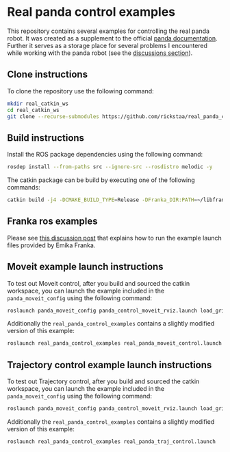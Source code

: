 # Real panda control examples

This repository contains several examples for controlling the real panda robot. It was created as a supplement to the official [panda documentation](https://frankaemika.github.io/docs/installation_linux.html). Further it serves as a storage place for several problems I encountered while working with the panda robot (see the [discussions section](https://github.com/rickstaa/real-panda-control-examples/discussions)).

## Clone instructions

To clone the repository use the following command:

```bash
mkdir real_catkin_ws
cd real_catkin_ws
git clone --recurse-submodules https://github.com/rickstaa/real_panda_control_examples.git src
```

## Build instructions

Install the ROS package dependencies using the following command:

```bash
rosdep install --from-paths src --ignore-src --rosdistro melodic -y
```

The catkin package can be build by executing one of the following commands:

```bash
catkin build -j4 -DCMAKE_BUILD_TYPE=Release -DFranka_DIR:PATH=~/libfranka/build
```

## Franka ros examples

Please see [this discussion post](https://github.com/rickstaa/real-panda-control-examples/discussions/4) that explains how to run the example launch files provided by Emika Franka.

## Moveit example launch instructions

To test out Moveit control, after you build and sourced the catkin workspace, you can launch the example included in the `panda_moveit_config` using the following command:

```bash
roslaunch panda_moveit_config panda_control_moveit_rviz.launch load_gripper:=true robot_ip:=172.16.0.2
```

Additionally the `real_panda_control_examples` contains a slightly modified version of this example:

```bash
roslaunch real_panda_control_examples real_panda_moveit_control.launch
```

## Trajectory control example launch instructions

To test out Trajectory control, after you build and sourced the catkin workspace, you can launch the example included in the `panda_moveit_config` using the following command:

```bash
roslaunch panda_moveit_config panda_control_moveit_rviz.launch load_gripper:=true robot_ip:=172.16.0.2
```

Additionally the `real_panda_control_examples` contains a slightly modified version of this example:

```bash
roslaunch real_panda_control_examples real_panda_traj_control.launch
```
